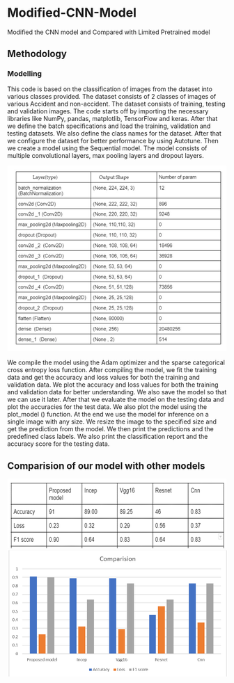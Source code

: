 # Modified-CNN-Model
Modified the CNN model and Compared with Limited Pretrained model


## Methodology

### Modelling
This code is based on the classification of images from the dataset into various classes provided. The dataset consists of 2 classes of images of various Accident and non-accident. The dataset consists of training, testing and validation images. The code starts off by importing the necessary libraries like NumPy, pandas, matplotlib, TensorFlow and keras. After that we define the batch specifications and load the training, validation and testing datasets. We also define the class names for the dataset. After that we configure the dataset for better performance by using Autotune. Then we create a model using the Sequential model. The model consists of multiple convolutional layers, max pooling layers and dropout layers.


![alt text](https://github.com/Tesipog/Modified-CNN-Model/blob/main/Flowchart.png?raw=true)

We compile the model using the Adam optimizer and the sparse categorical cross entropy loss function. After compiling the model, we fit the training data and get the accuracy and loss values for both the training and validation data. We plot the accuracy and loss values for both the training and validation data for better understanding. We also save the model so that we can use it later. After that we evaluate the model on the testing data and plot the accuracies for the test data. We also plot the model using the plot_model () function. At the end we use the model for inference on a single image with any size. We resize the image to the specified size and get the prediction from the model. We then print the predictions and the predefined class labels. We also print the classification report and the accuracy score for the testing data.
## Comparision of our model with other models
![alt text](https://github.com/Tesipog/Modified-CNN-Model/blob/main/comparision.png?raw=true)
![alt text](https://github.com/Tesipog/Modified-CNN-Model/blob/main/image.png?raw=true)

